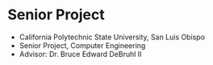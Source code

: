 # Senior Project

- California Polytechnic State University, San Luis Obispo
- Senior Project, Computer Engineering
- Advisor: Dr. Bruce Edward DeBruhl II
